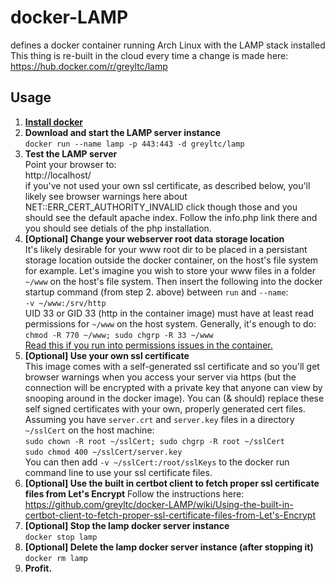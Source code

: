 # docker-LAMP
defines a docker container running Arch Linux with the LAMP stack installed
This thing is re-built in the cloud every time a change is made here: https://hub.docker.com/r/greyltc/lamp

## Usage

1. [**Install docker**](https://docs.docker.com/installation/)
1. **Download and start the LAMP server instance**  
`docker run --name lamp -p 443:443 -d greyltc/lamp`
1. **Test the LAMP server**  
Point your browser to:  
http://localhost/  
if you've not used your own ssl certificate, as described below, you'll likely see browser warnings here about NET::ERR_CERT_AUTHORITY_INVALID click though those and
you should see the default apache index. Follow the info.php link there and you should see detials of the php installation.
1. **[Optional] Change your webserver root data storage location**  
It's likely desirable for your www root dir to be placed in a persistant storage location outside the docker container, on the host's file system for example. Let's imagine you wish to store your www files in a folder `~/www` on the host's file system. Then insert the following into the docker startup command (from step 2. above) between `run` and `--name`:  
`-v ~/www:/srv/http`  
UID 33 or GID 33 (http in the container image) must have at least read permissions for `~/www` on the host system. Generally, it's enough to do:  
`chmod -R 770 ~/www; sudo chgrp -R 33 ~/www`  
[Read this if you run into permissions issues in the container.](http://stackoverflow.com/questions/24288616/permission-denied-on-accessing-host-directory-in-docker)
1. **[Optional] Use your own ssl certificate**  
This image comes with a self-generated ssl certificate and so you'll get browser warnings when you access your server via https (but the connection will be encrypted with a private key that anyone can view by snooping around in the docker image). You can (& should) replace these self signed certificates with your own, properly generated cert files.
Assuming you have `server.crt` and `server.key` files in a directory `~/sslCert` on the host machine:   
`sudo chown -R root ~/sslCert; sudo chgrp -R root ~/sslCert`  
`sudo chmod 400 ~/sslCert/server.key`   
You can then add `-v ~/sslCert:/root/sslKeys` to the docker run command line to use your ssl certificate files.  
1. **[Optional] Use the built in certbot client to fetch proper ssl certificate files from Let's Encrypt**
Follow the instructions here: https://github.com/greyltc/docker-LAMP/wiki/Using-the-built-in-certbot-client-to-fetch-proper-ssl-certificate-files-from-Let's-Encrypt
1. **[Optional] Stop the lamp docker server instance**  
`docker stop lamp`
1. **[Optional] Delete the lamp docker server instance (after stopping it)**  
`docker rm lamp`
1. **Profit.**
